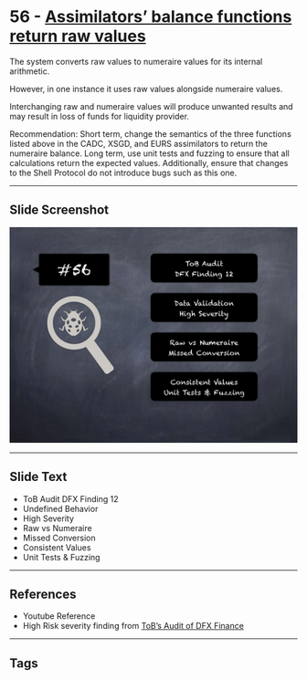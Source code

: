 
# 56 - [Assimilators’ balance functions return raw values](./Assimilators’%20balance%20functions%20return%20raw%20values.md)

The system converts raw values to numeraire values for its internal arithmetic. 

However, in one instance it uses raw values alongside numeraire values. 

Interchanging raw and numeraire values will produce unwanted results and may result in loss of funds for liquidity provider.

Recommendation: Short term, change the semantics of the three functions listed above in the CADC, XSGD, and EURS assimilators to return the numeraire balance. Long term, use unit tests and fuzzing to ensure that all calculations return the expected values. Additionally, ensure that changes to the Shell Protocol do not introduce bugs such as this one.
___
## Slide Screenshot
![056.png](../../images/7.%20Audit%20Findings%20101/056.png)
___
## Slide Text
- ToB Audit DFX Finding 12
- Undefined Behavior
- High Severity
- Raw vs Numeraire
- Missed Conversion
- Consistent Values
- Unit Tests & Fuzzing
___
## References
- Youtube Reference
- High Risk severity finding from [ToB’s Audit of DFX Finance](https://github.com/dfx-finance/protocol/blob/main/audits/2021-05-03-Trail_of_Bits.pdf)
___
## Tags
